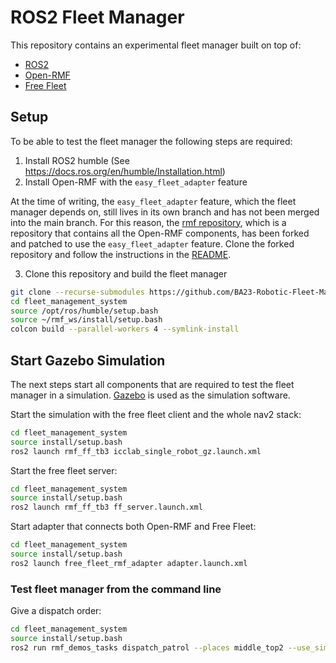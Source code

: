 # ROS2 Fleet Manager

This repository contains an experimental fleet manager built on top of:

- [ROS2](https://docs.ros.org/en/humble/index.html)
- [Open-RMF](https://www.open-rmf.org/)
- [Free Fleet](https://github.com/open-rmf/free_fleet)

## Setup

To be able to test the fleet manager the following steps are required:

1. Install ROS2 humble (See https://docs.ros.org/en/humble/Installation.html)
2. Install Open-RMF with the `easy_fleet_adapter` feature

At the time of writing, the `easy_fleet_adapter` feature,
which the fleet manager depends on, still lives in its own
branch and has not been merged into the main branch. For this reason, the
[rmf repository](https://github.com/open-rmf/rmf), which is a repository that contains
all the Open-RMF components, has been forked and patched to use the `easy_fleet_adapter` feature.
Clone the forked repository and follow the instructions in the
[README](https://github.com/BA23-Robotic-Fleet-Management/rmf#installation-instructions).

3. Clone this repository and build the fleet manager
```bash
git clone --recurse-submodules https://github.com/BA23-Robotic-Fleet-Management/fleet_management_system.git
cd fleet_management_system
source /opt/ros/humble/setup.bash
source ~/rmf_ws/install/setup.bash
colcon build --parallel-workers 4 --symlink-install
```

## Start Gazebo Simulation

The next steps start all components that are required to test the fleet manager
in a simulation. [Gazebo](https://gazebosim.org/) is used as the simulation software.

Start the simulation with the free fleet client and the whole nav2 stack:

```bash
cd fleet_management_system
source install/setup.bash
ros2 launch rmf_ff_tb3 icclab_single_robot_gz.launch.xml
```

Start the free fleet server:

```bash
cd fleet_management_system
source install/setup.bash
ros2 launch rmf_ff_tb3 ff_server.launch.xml
```

Start adapter that connects both Open-RMF and Free Fleet:

```bash
cd fleet_management_system
source install/setup.bash
ros2 launch free_fleet_rmf_adapter adapter.launch.xml
```

### Test fleet manager from the command line

Give a dispatch order:

```bash
cd fleet_management_system
source install/setup.bash
ros2 run rmf_demos_tasks dispatch_patrol --places middle_top2 --use_sim_time
```
